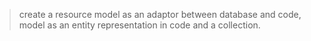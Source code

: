 >create a resource model as an adaptor between database and code, model as an entity representation in code and a collection.